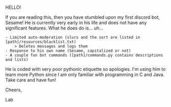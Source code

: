 HELLO!

If you are reading this, then you have stumbled upon my first discord bot, Sesame! He is currently very early in his life and does not have any significant features. What he does do is... uh...

	- Limited auto-moderation (slurs and the sort are listed in [path]/resources/blacklist.txt)
		> Deletes messages and logs them
	- Response to his own name (Sesame, capitalized or not)
	- A couple fun bot commands ([path]/commands.py contains descriptions and lists)

He is coded with very poor pythonic etiquette so apologies. I'm using him to learn more Python since I am only
familiar with programming in C and Java. Take care and have fun!

Cheers,

Lab

